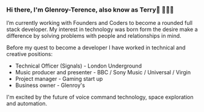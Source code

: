 ### Hi there, I'm Glenroy-Terence, also know as Terry👋 👨🏾‍💻

I’m currently working with Founders and Coders to become a rounded full stack developer. My interest in technology was born form the desire make a difference by solving problems with people and relationships in mind.

Before my quest to become a developer I have worked in technical and creative positions:

- Technical Officer (Signals) - London Underground
- Music producer and presenter - BBC / Sony Music / Universal / Virgin
- Project manager - Gaming start up
- Business owner - Glenroy's

I'm excited by the future of voice command technology, space exploration and automation.



<!--
**RunGT/rungt** is a ✨ _special_ ✨ repository because its `README.md` (this file) appears on your GitHub profile.

Here are some ideas to get you started:

- 🔭 I’m currently working with Founders and Coders to become an efficient full stack developer
- 🌱 I’m currently learning ...
- 👯 I’m looking to collaborate on ...
- 🤔 I’m looking for help with ...
- 💬 Ask me about ...
- 📫 How to reach me: ...
- 😄 Pronouns: ...
- ⚡ Fun fact: ...
-->

